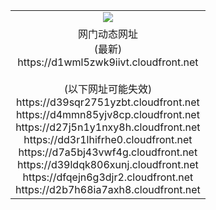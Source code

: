 ﻿<table>
  <tr></tr>
  <tr><td colspan=2 align=center><img src="https://d1wml5zwk9iivt.cloudfront.net/Up/oGate.jpg" /></td></tr>
  <tr><td colspan=2 align=center>网门动态网址<br/>(最新)
<br>https://d1wml5zwk9iivt.cloudfront.net
<br/><br/>(以下网址可能失效)
<br>https://d39sqr2751yzbt.cloudfront.net
<br>https://d4mmn85yjv8cp.cloudfront.net
<br>https://d27j5n1y1nxy8h.cloudfront.net
<br>https://dd3r1lhifrhe0.cloudfront.net
<br>https://d7a5bj43vwf4g.cloudfront.net
<br>https://d39ldqk806xunj.cloudfront.net
<br>https://dfqejn6g3djr2.cloudfront.net
<br>https://d2b7h68ia7axh8.cloudfront.net
    </td>
  </tr>
</table>
